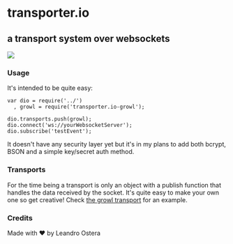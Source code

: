 # transporter.io
## a transport system over websockets

![](http://1.bp.blogspot.com/_dUlRbbtjWQA/S9__rfLmgMI/AAAAAAAAACQ/B5CJycibMgg/s1600/TheTransporter1.jpg)

### Usage 
It's intended to be quite easy:

```
var dio = require('../')
  , growl = require('transporter.io-growl');

dio.transports.push(growl);
dio.connect('ws://yourWebsocketServer');
dio.subscribe('testEvent');
```

It doesn't have any security layer yet but it's in my plans to add both bcrypt, BSON and a simple key/secret auth method.

### Transports
For the time being a transport is only an object with a publish function that handles the data received by the socket. It's quite easy to make your own one so get creative! Check [the growl transport](https://github.com/leostera/transporter.io-growl) for an example.

### Credits
Made with :heart: by Leandro Ostera

